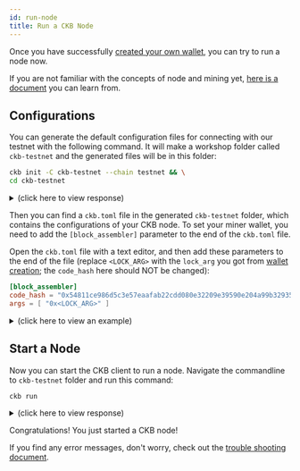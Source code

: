 ```yaml
---
id: run-node
title: Run a CKB Node
---
```


Once you have successfully [created your own wallet](wallet), you can try to run a node now.

If you are not familiar with the concepts of node and mining yet, [here is a document](../basic-concepts/node-mining) you can learn from.


## Configurations
You can generate the default configuration files for connecting with our testnet with the following command. It will make a workshop folder called `ckb-testnet` and the generated files will be in this folder:
```bash
ckb init -C ckb-testnet --chain testnet && \
cd ckb-testnet
```

<details>
<summary>(click here to view response)</summary>
```bash
$ ckb init -C ckb-testnet --chain testnet && \
cd ckb-testnet
Initialized CKB directory in /Users/username/code/ckb-testnet
create ckb.toml
create ckb-miner.toml
```
</details>

Then you can find a `ckb.toml` file in the generated `ckb-testnet` folder, which contains the configurations of your CKB node. To set your miner wallet, you need to add the `[block_assembler]` parameter to the end of the `ckb.toml` file. 

Open the `ckb.toml` file with a text editor, and then add these parameters to the end of the file (replace `<LOCK_ARG>` with the `lock_arg` you got from [wallet creation](./wallet#create-wallet); the `code_hash` here should NOT be changed):
```toml
[block_assembler]
code_hash = "0x54811ce986d5c3e57eaafab22cdd080e32209e39590e204a99b32935f835a13c"
args = [ "0x<LOCK_ARG>" ]
```


<details>
<summary>(click here to view an example)</summary>
```toml
[block_assembler]
code_hash = "0x54811ce986d5c3e57eaafab22cdd080e32209e39590e204a99b32935f835a13c"
args = ["0x7e6bccda0abe748eb5dc74be0e797662ae938036"]
```
</details>

## Start a Node

Now you can start the CKB client to run a node. Navigate the commandline to `ckb-testnet` folder and run this command:
```bash
ckb run
```

<details>
<summary>(click here to view response)</summary>
```bash
$ ckb run
2019-05-18 08:06:37.246 +08:00 main INFO sentry  **Notice**: The ckb process will send stack trace to sentry on Rust panics. This is enabled by default before mainnet, which can be opted out by setting the option `dsn` to empty in the config file. The DSN is now https://48c6a88d92e246478e2d53b5917a887c@sentry.io/1422795
2019-05-18 08:06:37.257 +08:00 main INFO ckb_db::rocksdb  Initialize a new database
2019-05-18 08:06:37.385 +08:00 main INFO main  chain genesis hash: 0xaad9b82caa07f5989dfb8caa44927f0bab515a96ccaaceba82c7bea609fec205
2019-05-18 08:06:37.385 +08:00 main INFO network  Generate random key
2019-05-18 08:06:37.386 +08:00 main INFO network  write random secret key to "/Users/username/code/ckb-testnet/data/network/secret_key"
2019-05-18 08:06:37.391 +08:00 main INFO network  No peer in peer store, start seeding...
2019-05-18 08:06:37.392 +08:00 main INFO network  Listen on address: /ip4/0.0.0.0/tcp/8115/p2p/QmSbvRYNUujyEBEpRipdREfS8cqLxCSndDAWRDAE1Hms2H
2019-05-18 08:06:37.394 +08:00 tokio-runtime-worker-0 INFO network  p2p service event: ListenStarted { address: "/ip4/0.0.0.0/tcp/8115" }
2019-05-18 08:06:37.441 +08:00 tokio-runtime-worker-6 INFO network  SessionId(1) open, registry /ip4/47.111.169.36/tcp/8111/p2p/QmNQ4jky6uVqLDrPU7snqxARuNGWNLgSrTnssbRuy3ij2W success
```
</details>

Congratulations! You just started a CKB node!

If you find any error messages, don't worry, check out the [trouble shooting document](../references/troubleshooting).
